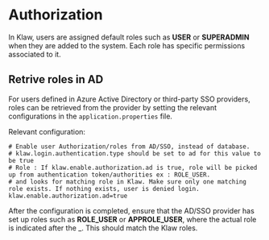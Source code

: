 # Authorization

In Klaw, users are assigned default roles such as **USER** or
**SUPERADMIN** when they are added to the system. Each role has specific
permissions associated to it.

## Retrive roles in AD

For users defined in Azure Active Directory or third-party SSO
providers, roles can be retrieved from the provider by setting the
relevant configurations in the `application.properties` file.

Relevant configuration:

    # Enable user Authorization/roles from AD/SSO, instead of database.
    # klaw.login.authentication.type should be set to ad for this value to be true
    # Role : If klaw.enable.authorization.ad is true, role will be picked up from authentication token/authorities ex : ROLE_USER.
    # and looks for matching role in Klaw. Make sure only one matching role exists. If nothing exists, user is denied login.
    klaw.enable.authorization.ad=true

After the configuration is completed, ensure that the AD/SSO provider
has set up roles such as **ROLE_USER** or **APPROLE_USER**, where the
actual role is indicated after the \_\. This should match the Klaw
roles.
